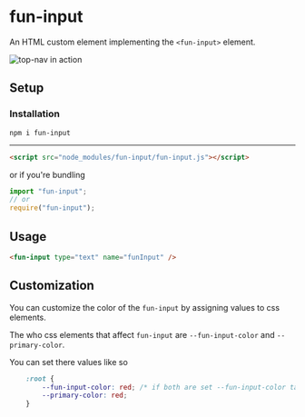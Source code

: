 # fun-input
An HTML custom element implementing the `<fun-input>` element.

![top-nav in action](https://github.com/Kiricon/top-nav/raw/master/screencapture.gif)

## Setup

### Installation
```
npm i fun-input
```

---

```Html
<script src="node_modules/fun-input/fun-input.js"></script>
```
or if you're bundling
```Javascript
import "fun-input";
// or
require("fun-input");
```


## Usage
```HTML
<fun-input type="text" name="funInput" />
```


## Customization
You can customize the color of the `fun-input` by assigning values to css elements. 

The who css elements that affect `fun-input` are `--fun-input-color` and `--primary-color`.

You can set there values like so

```CSS
    :root {
        --fun-input-color: red; /* if both are set --fun-input-color takes precedence */
        --primary-color: red; 
    }
```